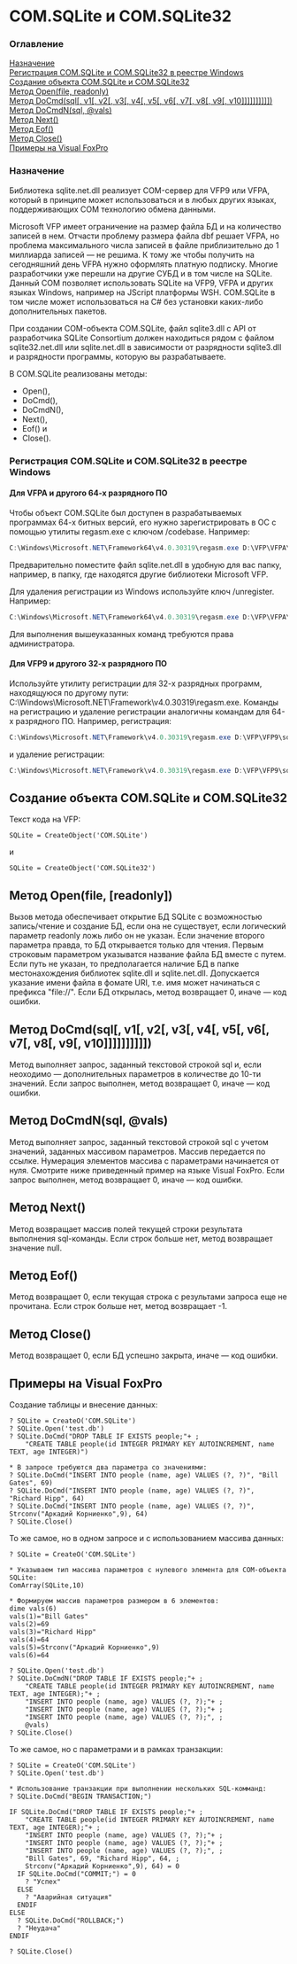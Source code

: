 # COM.SQLite и COM.SQLite32
### Оглавление
[Назначение](#Назначение)  
[Регистрация COM.SQLite и COM.SQLite32 в реестре Windows](#Регистрация-COMSQLite-и-COMSQLite32-в-реестре-Windows)  
[Создание объекта COM.SQLite и COM.SQLite32](#Создание-объекта-COMSQLite-и-COMSQLite32)  
[Метод Open(file, readonly)](#Метод-Openfile-readonly)  
[Метод DoCmd(sql[, v1[, v2[, v3[, v4[, v5[, v6[, v7[, v8[, v9[, v10]]]]]]]]]])](#Метод-DoCmdsql-v1-v2-v3-v4-v5-v6-v7-v8-v9-v10)  
[Метод DoCmdN(sql, @vals)](#Метод-DoCmdNsql-vals)  
[Метод Next()](#Метод-Next)  
[Метод Eof()](#Метод-Eof)  
[Метод Close()](#Метод-Close)  
[Примеры на Visual FoxPro](#Примеры-на-Visual-FoxPro)  
### Назначение
Библиотека sqlite.net.dll реализует COM-сервер для VFP9 или VFPA, который в принципе может использоваться и в любых других языках, поддерживающих COM технологию обмена данными.  

Microsoft VFP имеет ограничение на размер файла БД и на количество записей в нем. Отчасти проблему размера файла dbf решает VFPA,
но проблема максимального числа записей в файле приблизительно до 1 миллиарда записей — не решима. К тому же чтобы получить на
сегодняшний день VFPA нужно оформлять платную подписку. Многие разработчики уже перешли на другие СУБД и в том числе на SQLite. Данный COM позволяет использовать SQLite на VFP9, VFPA и других языках Windows, например на JScript платформы WSH. COM.SQLite в том числе может использоваться на C# без установки каких-либо дополнительных пакетов.  

При создании COM-объекта COM.SQLite, файл sqlite3.dll с API от разработчика SQLite Consortium должен находиться рядом с файлом sqlite32.net.dll или sqlite.net.dll в зависимости от разрядности sqlite3.dll и разрядности программы, которую вы разрабатываете.  

В COM.SQLite реализованы методы:
- Open(),
- DoCmd(),
- DoCmdN(),
- Next(),
- Eof() и
- Close().
### Регистрация COM.SQLite и COM.SQLite32 в реестре Windows
#### Для VFPA и другого 64-х разрядного ПО
Чтобы объект COM.SQLite был доступен в разрабатываемых программах 64-х битных версий, его нужно зарегистрировать в ОС с помощью
утилиты regasm.exe с ключом /codebase. Например:
```PowerShell
C:\Windows\Microsoft.NET\Framework64\v4.0.30319\regasm.exe D:\VFP\VFPA\sqlite.net.dll /codebase
```
Предварительно поместите файл sqlite.net.dll в удобную для вас папку, например, в папку, где находятся другие библиотеки
Microsoft VFP.  

Для удаления регистрации из Windows используйте ключ /unregister. Например:
```PowerShell
C:\Windows\Microsoft.NET\Framework64\v4.0.30319\regasm.exe D:\VFP\VFPA\sqlite.net.dll /unregister
```
Для выполнения вышеуказанных команд требуются права администратора.
#### Для VFP9 и другого 32-х разрядного ПО
Используйте утилиту регистрации для 32-х разрядных программ, находящуюся по другому пути:
C:\Windows\Microsoft.NET\Framework\v4.0.30319\regasm.exe. Команды на регистрацию и удаление регистрации аналогичны командам
для 64-х разрядного ПО. Например, регистрация:
```PowerShell
C:\Windows\Microsoft.NET\Framework\v4.0.30319\regasm.exe D:\VFP\VFP9\sqlite32.net.dll /codebase
```
и удаление регистрации:
```PowerShell
C:\Windows\Microsoft.NET\Framework\v4.0.30319\regasm.exe D:\VFP\VFP9\sqlite32.net.dll /unregister
```
## Создание объекта COM.SQLite и COM.SQLite32
Текст кода на VFP:
```xBase
SQLite = CreateObject('COM.SQLite')
```
и
```xBase
SQLite = CreateObject('COM.SQLite32')
```
## Метод Open(file, [readonly])
Вызов метода обеспечивает открытие БД SQLite с возможностью запись/чтение и создание БД, если она не существует, если логический параметр readonly ложь либо он не указан. Если значение второго параметра правда, то БД открывается только для чтения. Первым строковым параметром указыватся название файла БД вместе с путем. Если путь не указан, то предполагается наличие БД в папке местонахождения библиотек sqlite.dll и sqlite.net.dll. Допускается указание имени файла в фомате URI, т.е. имя может начинаться с префикса "file://". Если БД открылась, метод возвращает 0, иначе — код ошибки.
## Метод DoCmd(sql[, v1[, v2[, v3[, v4[, v5[, v6[, v7[, v8[, v9[, v10]]]]]]]]]])
Метод выполняет запрос, заданный текстовой строкой sql и, если неоходимо — дополнительных параметров в количестве до 10-ти значений. Если запрос выполнен, метод возвращает 0, иначе — код ошибки.
## Метод DoCmdN(sql, @vals)
Метод выполняет запрос, заданный текстовой строкой sql с учетом значений, заданных массивом параметров. Массив передается по ссылке. Нумерация элементов массива с параметрами начинается от нуля. Смотрите ниже приведенный пример на языке Visual FoxPro. Если запрос выполнен, метод возвращает 0, иначе — код ошибки.
## Метод Next()
Метод возвращает массив полей текущей строки результата выполнения sql-команды. Если строк больше нет, метод возвращает значение null.
## Метод Eof()
Метод возвращает 0, если текущая строка с результами запроса еще не прочитана. Если строк больше нет, метод возвращает -1.
## Метод Close()
Метод возвращает 0, если БД успешно закрыта, иначе — код ошибки.
## Примеры на Visual FoxPro
Создание таблицы и внесение данных:
```xbase
? SQLite = CreateO('COM.SQLite')
? SQLite.Open('test.db')
? SQLite.DoCmd("DROP TABLE IF EXISTS people;"+ ;
    "CREATE TABLE people(id INTEGER PRIMARY KEY AUTOINCREMENT, name TEXT, age INTEGER)")

* В запросе требуются два параметра со значениями:
? SQLite.DoCmd("INSERT INTO people (name, age) VALUES (?, ?)", "Bill Gates", 69)
? SQLite.DoCmd("INSERT INTO people (name, age) VALUES (?, ?)", "Richard Hipp", 64)
? SQLite.DoCmd("INSERT INTO people (name, age) VALUES (?, ?)", Strconv("Аркадий Корниенко",9), 64)
? SQLite.Close()
```
То же самое, но в одном запросе и с использованием массива данных:
```xbase
? SQLite = CreateO('COM.SQLite')

* Указываем тип массива параметров с нулевого элемента для COM-объекта SQLite:
ComArray(SQLite,10)

* Формируем массив параметров размером в 6 элементов:
dime vals(6)
vals(1)="Bill Gates"
vals(2)=69
vals(3)="Richard Hipp"
vals(4)=64
vals(5)=Strconv("Аркадий Корниенко",9)
vals(6)=64

? SQLite.Open('test.db')
? SQLite.DoCmdN("DROP TABLE IF EXISTS people;"+ ;
    "CREATE TABLE people(id INTEGER PRIMARY KEY AUTOINCREMENT, name TEXT, age INTEGER);"+ ;
    "INSERT INTO people (name, age) VALUES (?, ?);"+ ;
    "INSERT INTO people (name, age) VALUES (?, ?);"+ ;
    "INSERT INTO people (name, age) VALUES (?, ?);", ;
    @vals)
? SQLite.Close()
```
То же самое, но с параметрами и в рамках транзакции:
```xbase
? SQLite = CreateO('COM.SQLite')
? SQLite.Open('test.db')

* Использование транзакции при выполнении нескольких SQL-комманд:
? SQLite.DoCmd("BEGIN TRANSACTION;")

IF SQLite.DoCmd("DROP TABLE IF EXISTS people;"+ ;
    "CREATE TABLE people(id INTEGER PRIMARY KEY AUTOINCREMENT, name TEXT, age INTEGER);"+ ;
    "INSERT INTO people (name, age) VALUES (?, ?);"+ ;
    "INSERT INTO people (name, age) VALUES (?, ?);"+ ;
    "INSERT INTO people (name, age) VALUES (?, ?);", ;
    "Bill Gates", 69, "Richard Hipp", 64, ;
    Strconv("Аркадий Корниенко",9), 64) = 0
  IF SQLite.DoCmd("COMMIT;") = 0
    ? "Успех"
  ELSE
    ? "Аварийная ситуация"
  ENDIF
ELSE
  ? SQLite.DoCmd("ROLLBACK;")
  ? "Неудача"
ENDIF

? SQLite.Close()
```
